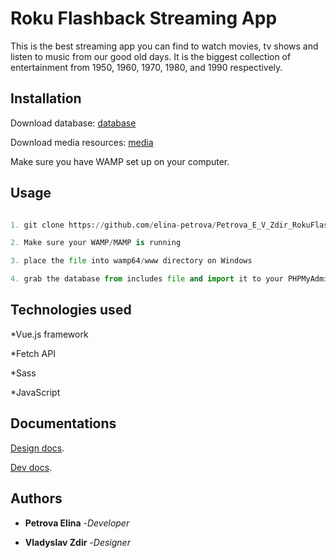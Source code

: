 # Roku Flashback Streaming App

This is the best streaming app you can find to watch movies, tv shows and listen to music from our good old days. It is the biggest collection of entertainment from 1950, 1960, 1970, 1980, and 1990 respectively.

## Installation

Download database: [database](https://drive.google.com/file/d/1IzFUEVWy16OsCep9DwBrl4XFdOkw4-Rs/view?usp=sharing)

Download media resources: [media](https://drive.google.com/file/d/1ohN7NAcQEWaTS6dqJZJF1zsJSrSURHRN/view?usp=sharing)

Make sure you have WAMP set up on your computer.

## Usage

```python

1. git clone https://github.com/elina-petrova/Petrova_E_V_Zdir_RokuFlashback

2. Make sure your WAMP/MAMP is running

3. place the file into wamp64/www directory on Windows

4. grab the database from includes file and import it to your PHPMyAdmin

```

## Technologies used

\*Vue.js framework

\*Fetch API

\*Sass

\*JavaScript

## Documentations

[Design docs](https://docs.google.com/document/d/1gqz90hmK1Pes1IQqY0ApFHe9r0-ZIYAKqBYTPZXMbJE/edit?usp=sharing).

[Dev docs](https://docs.google.com/document/d/1gauAooCEiezyV8Q7QeFuYy-B4L0LZsN1bX9F0lhYsro/edit?usp=sharing).

## Authors

- **Petrova Elina** -_Developer_

- **Vladyslav Zdir** -_Designer_


